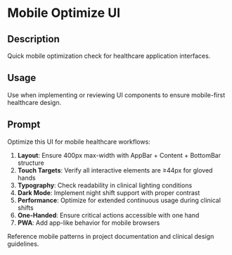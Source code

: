 # Mobile Optimize UI

## Description
Quick mobile optimization check for healthcare application interfaces.

## Usage
Use when implementing or reviewing UI components to ensure mobile-first healthcare design.

## Prompt
Optimize this UI for mobile healthcare workflows:

1. **Layout**: Ensure 400px max-width with AppBar + Content + BottomBar structure
2. **Touch Targets**: Verify all interactive elements are ≥44px for gloved hands
3. **Typography**: Check readability in clinical lighting conditions
4. **Dark Mode**: Implement night shift support with proper contrast
5. **Performance**: Optimize for extended continuous usage during clinical shifts
6. **One-Handed**: Ensure critical actions accessible with one hand
7. **PWA**: Add app-like behavior for mobile browsers

Reference mobile patterns in project documentation and clinical design guidelines.